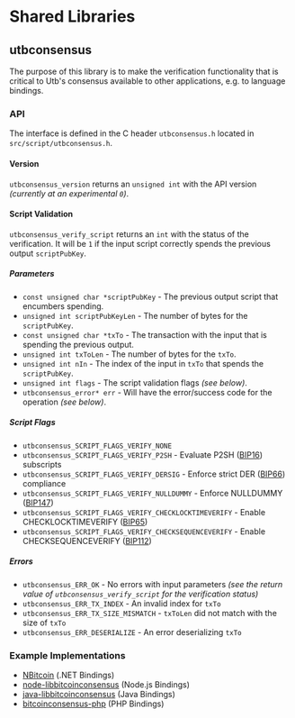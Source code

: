 Shared Libraries
================

## utbconsensus

The purpose of this library is to make the verification functionality that is critical to Utb's consensus available to other applications, e.g. to language bindings.

### API

The interface is defined in the C header `utbconsensus.h` located in  `src/script/utbconsensus.h`.

#### Version

`utbconsensus_version` returns an `unsigned int` with the API version *(currently at an experimental `0`)*.

#### Script Validation

`utbconsensus_verify_script` returns an `int` with the status of the verification. It will be `1` if the input script correctly spends the previous output `scriptPubKey`.

##### Parameters
- `const unsigned char *scriptPubKey` - The previous output script that encumbers spending.
- `unsigned int scriptPubKeyLen` - The number of bytes for the `scriptPubKey`.
- `const unsigned char *txTo` - The transaction with the input that is spending the previous output.
- `unsigned int txToLen` - The number of bytes for the `txTo`.
- `unsigned int nIn` - The index of the input in `txTo` that spends the `scriptPubKey`.
- `unsigned int flags` - The script validation flags *(see below)*.
- `utbconsensus_error* err` - Will have the error/success code for the operation *(see below)*.

##### Script Flags
- `utbconsensus_SCRIPT_FLAGS_VERIFY_NONE`
- `utbconsensus_SCRIPT_FLAGS_VERIFY_P2SH` - Evaluate P2SH ([BIP16](https://github.com/bitcoin/bips/blob/master/bip-0016.mediawiki)) subscripts
- `utbconsensus_SCRIPT_FLAGS_VERIFY_DERSIG` - Enforce strict DER ([BIP66](https://github.com/bitcoin/bips/blob/master/bip-0066.mediawiki)) compliance
- `utbconsensus_SCRIPT_FLAGS_VERIFY_NULLDUMMY` - Enforce NULLDUMMY ([BIP147](https://github.com/bitcoin/bips/blob/master/bip-0147.mediawiki))
- `utbconsensus_SCRIPT_FLAGS_VERIFY_CHECKLOCKTIMEVERIFY` - Enable CHECKLOCKTIMEVERIFY ([BIP65](https://github.com/bitcoin/bips/blob/master/bip-0065.mediawiki))
- `utbconsensus_SCRIPT_FLAGS_VERIFY_CHECKSEQUENCEVERIFY` - Enable CHECKSEQUENCEVERIFY ([BIP112](https://github.com/bitcoin/bips/blob/master/bip-0112.mediawiki))

##### Errors
- `utbconsensus_ERR_OK` - No errors with input parameters *(see the return value of `utbconsensus_verify_script` for the verification status)*
- `utbconsensus_ERR_TX_INDEX` - An invalid index for `txTo`
- `utbconsensus_ERR_TX_SIZE_MISMATCH` - `txToLen` did not match with the size of `txTo`
- `utbconsensus_ERR_DESERIALIZE` - An error deserializing `txTo`

### Example Implementations
- [NBitcoin](https://github.com/NicolasDorier/NBitcoin/blob/master/NBitcoin/Script.cs#L814) (.NET Bindings)
- [node-libbitcoinconsensus](https://github.com/bitpay/node-libbitcoinconsensus) (Node.js Bindings)
- [java-libbitcoinconsensus](https://github.com/dexX7/java-libbitcoinconsensus) (Java Bindings)
- [bitcoinconsensus-php](https://github.com/Bit-Wasp/bitcoinconsensus-php) (PHP Bindings)
